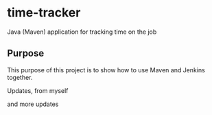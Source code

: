 # time-tracker
Java (Maven) application for tracking time on the job

## Purpose

This purpose of this project is to show how to use Maven and Jenkins together.

Updates, from myself

and more updates
